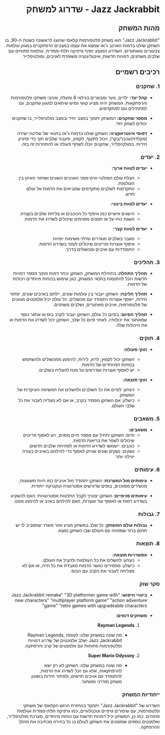 <div style="text-align: right;" dir='rtl' lang='he'>

  # Jazz Jackrabbit - שדרוג למשחק

## מהות המשחק
"Jazz Jackrabbit" הוא משחק פלטפורמות קלאסי שהוצג לראשונה בשנות ה-90, בו השחקן שולט בדמות הארנב ג'אז שמצא את עצמו במצבים הרפתקניים במגוון עולמות צבעוניים ומאתגרים. השדרוג המוצע יוסיף גרפיקה תלת-ממדית, עולמות פתוחים עם שלבים משתנים, דמויות חדשות, אינטליגנציה משופרת לאויבים, ומולטיפלייר.

## רכיבים רשמיים

### 1. שחקנים
- **קהל יעד:**
  ילדים, נוער ומבוגרים בגילאי 8 ומעלה, אוהבי משחקי פלטפורמות והרפתקאות. המשחק יהיה מציע קושי גמיש שיתאים למגוון שחקנים, גם למתחילים וגם למתקדמים.

- **מספר שחקנים:**
  המשחק יתמוך במצב יחיד ובמצב מולטיפלייר, בו שחקנים יכולים לשחק יחד.

- **דפוסי אינטראקציה:**
  השחקן שולט בדמות ג'אז בתנאי של שליטה ישירה (מקלדת/עכבר/בקר), ויכול לתקוף, לקפוץ, ולעבור שלבים תוך כדי פתרון חידות. במולטיפלייר, שחקנים יוכלו לשתף פעולה או להתחרות זה בזה.

### 2. יעדים
- **יעדים לטווח ארוך:**
     - הצלת עולם המולטי-וורס מפני האויבים השונים ושחזור האיזון בין העולמות.
     - התקדמות לשלבים מתקדמים שמביאים את הדמות אל עולם חדש.

- **יעדים לטווח בינוני:**
     - הישגים אישיים כמו איסוף כל הכוכבים או צליחת שלבים בקצרה.
     - השגת כוח-על או חפצים מסוימים שיכולים לשדרג את הדמות.

- **יעדים לטווח קצר:**
     - מעבר בשלבים מוגדרים ומילוי משימות יומיות.
     - איסוף אוצרות ופריטים שיכולים לעזור בשדרוג הדמות.
     - התמודדות עם אויבים ומכשולים בדרך.

### 3. תהליכים
- **תהליך התחלה:**
  בתחילת המשחק, השחקן יבחר דמות מתוך מספר דמויות חדשות ויוכל להתנסות בתנאי המשחק, כגון שימוש בכוחות מיוחדים ויכולות של הדמות.

- **תהליך הליבה:**
  השחקן יעבור בין עולמות שונים, יילחם באויבים שונים, יפתור חידות, ייאסף אוצרות ויתמודד עם מכשולים. כל עולם יכיל אלמנטים מגוונים של פלטפורמות, אויבים מאתגרים, ושלבים משתנים.

- **תהליך הסיום:**
  בסיום כל עולם, השחקן יעבור לקרב בוס או אתגר נוסף שמאתגר את יכולותיו. לאחר סיום כל שלב, השחקן יכול לשדרג את הדמות או את היכולות שלה.

### 4. חוקים
- **חוקי פעולה:**
     - השחקן יכול לקפוץ, לרוץ, לירות, להימנע ממכשולים ולהשתמש בכוחות המיוחדים של הדמות.
     - יש לאסוף אוצרות ושדרוגים על מנת להצליח בשלבים.

- **חוקי תוצאה:**
     - ניצחון: לסיים את כל השלבים ולהשלים את המשימה העיקרית של המשחק.
     - כישלון: אם השחקן מפסיד בקרב, או אם לא מצליח לעבור את כל שלבי העולם.

### 5. משאבים
- **משאבים:**
     - חיים: השחקן יתחיל עם מספר חיים מסוים, ויש לאסוף פריטים שיכולים לשפר את בריאות הדמות.
     - כוכבים: יישמשו לשדרוג הדמות או לפתיחת שלבים חדשים.
     - נשקים: נשקים שונים שניתן לאסוף כדי להילחם באויבים בצורה יעילה יותר.

### 6. עימותים
- **עימותים מול המערכת:**
  השחקן יתמודד מול אויבים כמו חיות משוגעות, מכשירים מסוכנים, בוסים שדורשים אסטרטגיה וטקטיקה ייחודית.

- **עימותים פנימיים:**
  השחקן יצטרך לקבל החלטות אסטרטגיות: האם להשקיע בשדרוג דמות או לאסוף עוד אוצרות, האם להילחם באויב או להימנע ממנו.

### 7. גבולות
- **גבולות עולם המשחק:**
  כל שלב במשחק מציע אזור מוגדר שמסביב לו יש תחום ברור שמזוהה עם העולם שבו השחקן נמצא.

### 8. תוצאות
- **אפשרויות תוצאה:**
     - ניצחון: להשלים את כל העולמות ולהציל את העולם.
     - כישלון: מפסידים כאשר הדמות מאבדת את כל חייה, או אם לא מצליחה לעבור את הקרב עם הבוס.

### סקר שוק
- **ביטויי חיפוש:**
  "Jazz Jackrabbit remake"
  "3D platformer game with new characters"
  "multiplayer platform game"
  "action adventure game"
  "retro games with upgradeable characters"

- **משחקים דומים:**
     1. **Rayman Legends**
          - מה שונה במשחק שלנו: לעומת Rayman Legends, Jazz Jackrabbit ישלב אלמנטים של שדרוג דמויות ופלטפורמות פתוחות עם אלמנטים של קרב והרפתקה.

     2. **Super Mario Odyssey**
          - מה שונה במשחק שלנו: השחקן לא רק יוצא להרפתקאות, אלא גם יוכל לשדרג את הדמות, להתמודד עם אויבים חדשים, ולפתור חידות בסגנון משחק מודרני ומאתגר.

### ייחודיות המשחק
השדרוג של "Jazz Jackrabbit" יתמקד בהחזרת הרגש הקלאסי של משחקי פלטפורמות, עם שיפורים גרפיים וטכנולוגיים, כמו גרפיקה תלת-ממדית ועולמות פתוחים. כמו כן, המשחק יכיל דמויות חדשות עם כוחות מיוחדים, מערכת מולטיפלייר, ואלמנטים נוספים שמזמנים את השחקן לעולם בו כל בחירה מכתיבה את מהלך ההרפתקה.

</div>
